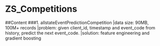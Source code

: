 # ZS_Competitions

##Content
###1. allstateEventPredictionCompetition
|data size: 90MB, 100M+ records
|problem: given client_id, timestamp and event_code from history, predict the next event_code.
|solution: feature engineering and gradient boosting
